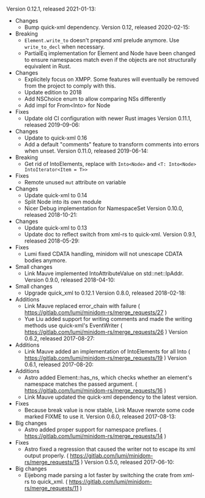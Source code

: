 Version 0.12.1, released 2021-01-13:
  * Changes
    * Bump quick-xml dependency.
Version 0.12, released 2020-02-15:
  * Breaking
    * `Element.write_to` doesn't prepand xml prelude anymore. Use `write_to_decl` when necessary.
    * PartialEq implementation for Element and Node have been changed to
      ensure namespaces match even if the objects are not structurally
      equivalent in Rust.
  * Changes
    * Explicitely focus on XMPP. Some features will eventually be removed from
      the project to comply with this.
    * Update edition to 2018
    * Add NSChoice enum to allow comparing NSs differently
    * Add impl for From<Into<Element>> for Node
  * Fixes
    * Update old CI configuration with newer Rust images
Version 0.11.1, released 2019-09-06:
  * Changes
    * Update to quick-xml 0.16
    * Add a default "comments" feature to transform comments into errors when unset.
Version 0.11.0, released 2019-06-14:
  * Breaking
    * Get rid of IntoElements, replace with `Into<Node>` and `<T: Into<Node> IntoIterator<Item = T>>`
  * Fixes
    * Remote unused `mut` attribute on variable
  * Changes
    * Update quick-xml to 0.14
    * Split Node into its own module
    * Nicer Debug implementation for NamespaceSet
Version 0.10.0, released 2018-10-21:
  * Changes
    * Update quick-xml to 0.13
    * Update doc to reflect switch from xml-rs to quick-xml.
Version 0.9.1, released 2018-05-29:
  * Fixes
    * Lumi fixed CDATA handling, minidom will not unescape CDATA bodies anymore.
  * Small changes
    - Link Mauve implemented IntoAttributeValue on std::net::IpAddr.
Version 0.9.0, released 2018-04-10:
  * Small changes
    - Upgrade quick_xml to 0.12.1
Version 0.8.0, released 2018-02-18:
  * Additions
    - Link Mauve replaced error\_chain with failure ( https://gitlab.com/lumi/minidom-rs/merge_requests/27 )
    - Yue Liu added support for writing comments and made the writing methods use quick-xml's EventWriter ( https://gitlab.com/lumi/minidom-rs/merge_requests/26 )
Version 0.6.2, released 2017-08-27:
  * Additions
    - Link Mauve added an implementation of IntoElements for all Into<Element> ( https://gitlab.com/lumi/minidom-rs/merge_requests/19 )
Version 0.6.1, released 2017-08-20:
  * Additions
    - Astro added Element::has_ns, which checks whether an element's namespace matches the passed argument. ( https://gitlab.com/lumi/minidom-rs/merge_requests/16 )
    - Link Mauve updated the quick-xml dependency to the latest version.
  * Fixes
    - Because break value is now stable, Link Mauve rewrote some code marked FIXME to use it.
Version 0.6.0, released 2017-08-13:
  * Big changes
    - Astro added proper support for namespace prefixes. ( https://gitlab.com/lumi/minidom-rs/merge_requests/14 )
  * Fixes
    - Astro fixed a regression that caused the writer not to escape its xml output properly. ( https://gitlab.com/lumi/minidom-rs/merge_requests/15 )
Version 0.5.0, released 2017-06-10:
  * Big changes
    - Eijebong made parsing a lot faster by switching the crate from xml-rs to quick_xml. ( https://gitlab.com/lumi/minidom-rs/merge_requests/11 )
